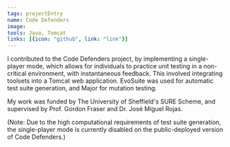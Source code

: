 ```yaml
---
tags: projectEntry
name: Code Defenders
image: 
tools: Java, Tomcat
links: [{icon: "github", link: "link"}]
---
```


I contributed to the Code Defenders project, by implementing a single-player mode, which allows for individuals to practice unit testing in a non-critical environment, with instantaneous feedback.
This involved integrating toolsets into a Tomcat web application. EvoSuite was used for automatic test suite generation, and Major for mutation testing.

My work was funded by The University of Sheffield's SURE Scheme, and supervised by Prof. Gordon Fraser and Dr. José Miguel Rojas.

(Note: Due to the high computational requirements of test suite generation, the single-player mode is currently disabled on the public-deployed version of Code Defenders.)